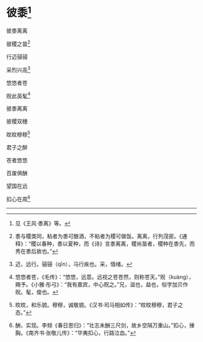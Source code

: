    

# 彼黍[^1]

彼黍离离

彼稷之苗[^2]

行迈骎骎

采烈兴高[^3]

悠悠者苍

贶此英髦[^4]

彼黍离离

彼稷双穗

旼旼穆穆[^5]

君子之醉

苍者悠悠

百废俱酬

望国在远

扣心在周[^6]

* * *

[^1]: 见《王风·黍离》等。
[^2]: 黍与稷类同，粘者为黍可酿酒，不粘者为稷可做饭。离离，行列茂密。《通释》：“稷以春种，黍以夏种，而《诗》言黍离离，稷尚苗者，稷种在黍先，而秀在黍后故也。”
[^3]: 迈，远行。骎骎（qīn），马行疾也。采，情绪。
[^4]: 悠悠者苍，《毛传》：“悠悠，远意。远视之苍苍然，则称苍天。”贶（kuàng），赐予。《小雅·彤弓》：“我有嘉宾，中心贶之。”兄，滋也，益也，俗字加贝作贶。髦，俊也。
[^5]: 旼旼，和乐貌。穆穆，诚敬貌。《汉书·司马相如传》：“旼旼穆穆，君子之态。”
[^6]: 酬，实现。李频《春日思归》：“壮志未酬三尺剑，故乡空隔万重山。”扣心，捶胸。《南齐书·张敬儿传》：“华夷扣心，行路泣血。”